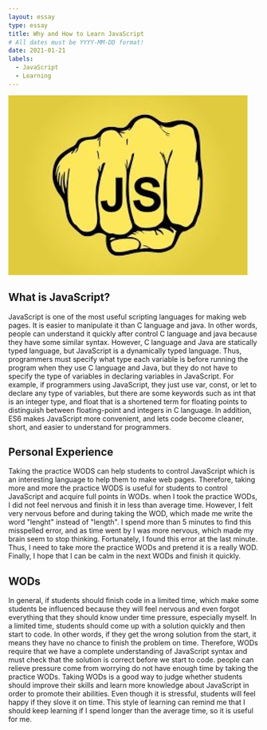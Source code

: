 ```yaml
---
layout: essay
type: essay
title: Why and How to Learn JavaScript 
# All dates must be YYYY-MM-DD format!
date: 2021-01-21
labels:
  - JavaScript 
  - Learning
---
```

<img class="ui medium left floated image" src="../images/JavaScript1.jpg">

## What is JavaScript?
JavaScript is one of the most useful scripting languages for making web pages. It is easier to manipulate it than C language and java. In other words, people can understand it quickly after control C language and java because they have some similar syntax. However, C language and Java are statically typed language, but JavaScript is a dynamically typed language. Thus, programmers must specify what type each variable is before running the program when they use C language and Java, but they do not have to specify the type of variables in declaring variables in JavaScript. For example, if programmers using JavaScript, they just use var, const, or let to declare any type of variables, but there are some keywords such as int that is an integer type, and float that is a shortened term for floating points to distinguish between floating-point and integers in C language. In addition, ES6 makes JavaScript more convenient, and lets code become cleaner, short, and easier to understand for programmers.

## Personal Experience 
Taking the practice WODS can help students to control JavaScript which is an interesting language to help them to make web pages. Therefore, taking more and more the practice WODS is useful for students to control JavaScript and acquire full points in WODs. when I took the practice WODs, I did not feel nervous and finish it in less than average time. However, I felt very nervous before and during taking the WOD, which made me write the word "lenght" instead of "length". I spend more than 5 minutes to find this misspelled error, and as time went by I was more nervous, which made my brain seem to stop thinking. Fortunately, I found this error at the last minute. Thus, I need to take more the practice WODs and pretend it is a really WOD. Finally, I hope that I can be calm in the next WODs and finish it quickly.

## WODs
In general, if students should finish code in a limited time, which make some students be influenced because they will feel nervous and even forgot everything that they should know under time pressure, especially myself. In a limited time, students should come up with a solution quickly and then start to code. In other words, if they get the wrong solution from the start, it means they have no chance to finish the problem on time. Therefore, WODs require that we have a complete understanding of JavaScript syntax and must check that the solution is correct before we start to code. people can relieve pressure come from worrying do not have enough time by taking the practice WODs. Taking WODs is a good way to judge whether students should improve their skills and learn more knowledge about JavaScript in order to promote their abilities. Even though it is stressful, students will feel happy if they slove it on time. This style of learning can remind me that I should keep learning if I spend longer than the average time, so it is useful for me.
